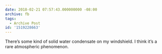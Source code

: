 ```yaml
---
date: 2018-02-21 07:57:43.000000000 -08:00
archive: fb
tags: 
  - Archive Post
id: '1519228663'
---
```


There’s some kind of solid water condensate on my windshield. I think it’s a rare atmospheric phenomenon.
